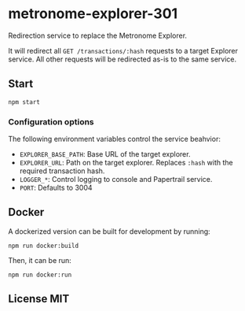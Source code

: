 # metronome-explorer-301

Redirection service to replace the Metronome Explorer.

It will redirect all `GET /transactions/:hash` requests to a target Explorer service.
All other requests will be redirected as-is to the same service.

## Start

```shell
npm start
```

### Configuration options

The following environment variables control the service beahvior:

- `EXPLORER_BASE_PATH`: Base URL of the target explorer.
- `EXPLORER_URL`: Path on the target explorer. Replaces `:hash` with the required transaction hash.
- `LOGGER_*`: Control logging to console and Papertrail service.
- `PORT`: Defaults to 3004

## Docker

A dockerized version can be built for development by running:

```shell
npm run docker:build
```

Then, it can be run:

```shell
npm run docker:run
```

## License MIT
